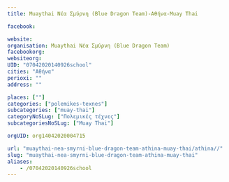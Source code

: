 ```yaml
---
title: Muaythai Νέα Σμύρνη (Blue Dragon Team)-Αθήνα-Muay Thai

facebook:

website:
organisation: Muaythai Νέα Σμύρνη (Blue Dragon Team)
facebookorg:
websiteorg:
UID: "07042020140926school"
cities: "Αθήνα"
perioxi: ""
address: ""

places: [""]
categories: ["polemikes-texnes"]
subcategories: ["muay-thai"]
categoryNoSLug: ["Πολεμικές τέχνες"]
subcategoriesNoSLug: ["Muay Thai"]

orgUID: org14042020004715

url: "muaythai-nea-smyrni-blue-dragon-team-athina-muay-thai/athina//"
slug: "muaythai-nea-smyrni-blue-dragon-team-athina-muay-thai"
aliases:
    - /07042020140926school
---
```





